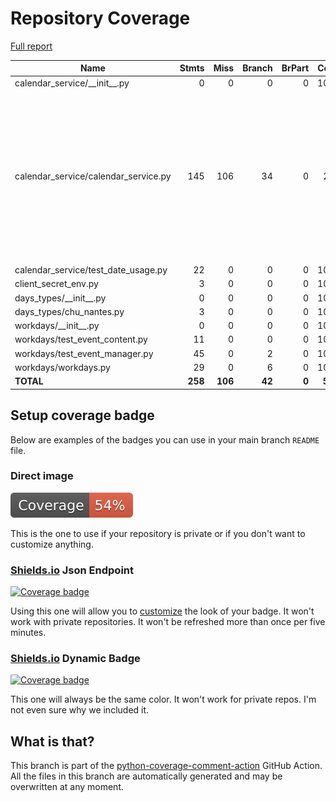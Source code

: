 # Repository Coverage

[Full report](https://htmlpreview.github.io/?https://github.com/acatoire/family-calendar/blob/python-coverage-comment-action-data/htmlcov/index.html)

| Name                                   |    Stmts |     Miss |   Branch |   BrPart |   Cover |   Missing |
|--------------------------------------- | -------: | -------: | -------: | -------: | ------: | --------: |
| calendar\_service/\_\_init\_\_.py      |        0 |        0 |        0 |        0 |    100% |           |
| calendar\_service/calendar\_service.py |      145 |      106 |       34 |        0 |     24% |21, 28-29, 40-94, 98-103, 106-126, 129-133, 138-157, 164-177, 184-200, 220-236 |
| calendar\_service/test\_date\_usage.py |       22 |        0 |        0 |        0 |    100% |           |
| client\_secret\_env.py                 |        3 |        0 |        0 |        0 |    100% |           |
| days\_types/\_\_init\_\_.py            |        0 |        0 |        0 |        0 |    100% |           |
| days\_types/chu\_nantes.py             |        3 |        0 |        0 |        0 |    100% |           |
| workdays/\_\_init\_\_.py               |        0 |        0 |        0 |        0 |    100% |           |
| workdays/test\_event\_content.py       |       11 |        0 |        0 |        0 |    100% |           |
| workdays/test\_event\_manager.py       |       45 |        0 |        2 |        0 |    100% |           |
| workdays/workdays.py                   |       29 |        0 |        6 |        0 |    100% |           |
|                              **TOTAL** |  **258** |  **106** |   **42** |    **0** | **55%** |           |


## Setup coverage badge

Below are examples of the badges you can use in your main branch `README` file.

### Direct image

[![Coverage badge](https://raw.githubusercontent.com/acatoire/family-calendar/python-coverage-comment-action-data/badge.svg)](https://htmlpreview.github.io/?https://github.com/acatoire/family-calendar/blob/python-coverage-comment-action-data/htmlcov/index.html)

This is the one to use if your repository is private or if you don't want to customize anything.

### [Shields.io](https://shields.io) Json Endpoint

[![Coverage badge](https://img.shields.io/endpoint?url=https://raw.githubusercontent.com/acatoire/family-calendar/python-coverage-comment-action-data/endpoint.json)](https://htmlpreview.github.io/?https://github.com/acatoire/family-calendar/blob/python-coverage-comment-action-data/htmlcov/index.html)

Using this one will allow you to [customize](https://shields.io/endpoint) the look of your badge.
It won't work with private repositories. It won't be refreshed more than once per five minutes.

### [Shields.io](https://shields.io) Dynamic Badge

[![Coverage badge](https://img.shields.io/badge/dynamic/json?color=brightgreen&label=coverage&query=%24.message&url=https%3A%2F%2Fraw.githubusercontent.com%2Facatoire%2Ffamily-calendar%2Fpython-coverage-comment-action-data%2Fendpoint.json)](https://htmlpreview.github.io/?https://github.com/acatoire/family-calendar/blob/python-coverage-comment-action-data/htmlcov/index.html)

This one will always be the same color. It won't work for private repos. I'm not even sure why we included it.

## What is that?

This branch is part of the
[python-coverage-comment-action](https://github.com/marketplace/actions/python-coverage-comment)
GitHub Action. All the files in this branch are automatically generated and may be
overwritten at any moment.